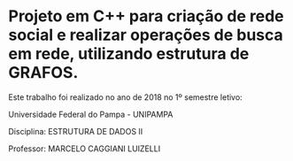 # Projeto em C++ para criação de rede social e realizar operações de busca em rede, utilizando estrutura de GRAFOS.

Este trabalho foi realizado no ano de 2018 no 1º semestre letivo:

Universidade Federal do Pampa - UNIPAMPA

Disciplina: ESTRUTURA DE DADOS II

Professor: MARCELO CAGGIANI LUIZELLI
